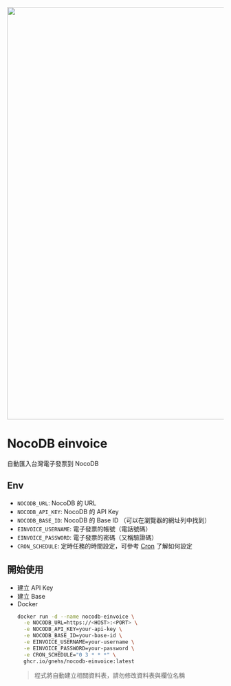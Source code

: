 <img width="960"   src="https://github.com/user-attachments/assets/7146aa39-1938-4c05-955f-4b021b3e90b7" />

# NocoDB einvoice

自動匯入台灣電子發票到 NocoDB

## Env

- `NOCODB_URL`: NocoDB 的 URL
- `NOCODB_API_KEY`: NocoDB 的 API Key
- `NOCODB_BASE_ID`: NocoDB 的 Base ID （可以在瀏覽器的網址列中找到）
- `EINVOICE_USERNAME`: 電子發票的帳號（電話號碼）
- `EINVOICE_PASSWORD`: 電子發票的密碼（又稱驗證碼）
- `CRON_SCHEDULE`: 定時任務的時間設定，可參考 [Cron](https://crontab.guru/) 了解如何設定

## 開始使用

- 建立 API Key
- 建立 Base
- Docker
  ```bash
  docker run -d --name nocodb-einvoice \
    -e NOCODB_URL=https://<HOST>:<PORT> \
    -e NOCODB_API_KEY=your-api-key \
    -e NOCODB_BASE_ID=your-base-id \
    -e EINVOICE_USERNAME=your-username \
    -e EINVOICE_PASSWORD=your-password \
    -e CRON_SCHEDULE="0 3 * * *" \
    ghcr.io/gnehs/nocodb-einvoice:latest
  ```
  > 程式將自動建立相關資料表，請勿修改資料表與欄位名稱
